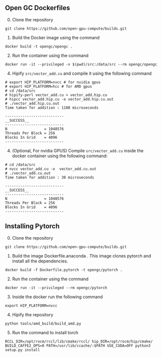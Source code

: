 ## Open GC Dockerfiles


0. Clone the repository
```
git clone https://github.com/open-gpu-compute/builds.git
```
1. Build the Docker image using the command
```
docker build -t opengc/opengc .
```
2. Run the container using the command 
```
docker run -it --privileged -v $(pwd)/src:/data/src --rm opengc/opengc
```
4. Hipify `src/vector_add.cu` and compile it using the following command
```
# export HIP_PLATFORM=nvcc # for nvidia gpus
# export HIP_PLATFORM=hcc # for AMD gpus
# cd /data/src
# hipify-perl vector_add.cu > vector_add.hip.cu
# hipcc vector_add.hip.cu -o vector_add.hip.cu.out
# ./vector_add.hip.cu.out
Time taken for addition : 1108 microseconds

---------------------------
__SUCCESS__
---------------------------
N                 = 1048576
Threads Per Block = 256
Blocks In Grid    = 4096
---------------------------
```
4. (Optional, For nvidia GPUS) Compile `src/vector_add.cu` inside the docker container using the following command:
```
# cd /data/src
# nvcc vector_add.cu -o  vector_add.cu.out
# ./vector_add.cu.out
Time taken for addition : 30 microseconds

---------------------------
__SUCCESS__
---------------------------
N                 = 1048576
Threads Per Block = 256
Blocks In Grid    = 4096
---------------------------
```

## Installing Pytorch 

0. Clone the repository
```
git clone https://github.com/open-gpu-compute/builds.git
```
1. Build the image Dockerfile.anaconda . This image clones pytorch and install all the dependencies. 
```
docker build -f Dockerfile.pytorch -t opengc/pytorch .
```
2. Run the container using the command 
```
docker run -it --privileged --rm opengc/pytorch
```
3. Inside the docker run the following command 
```
export HIP_PLATFORM=nvcc
```
4. Hipify the repository
```
python tools/amd_build/build_amd.py
```
5. Run the command to install torch
```
RCCL_DIR=/opt/rocm/rccl/lib/cmake/rccl/ hip_DIR=/opt/rocm/hip/cmake/  BUILD_CAFFE2_OPS=0 PATH=/usr/lib/ccache/:$PATH USE_CUDA=OFF python3 setup.py install
```

